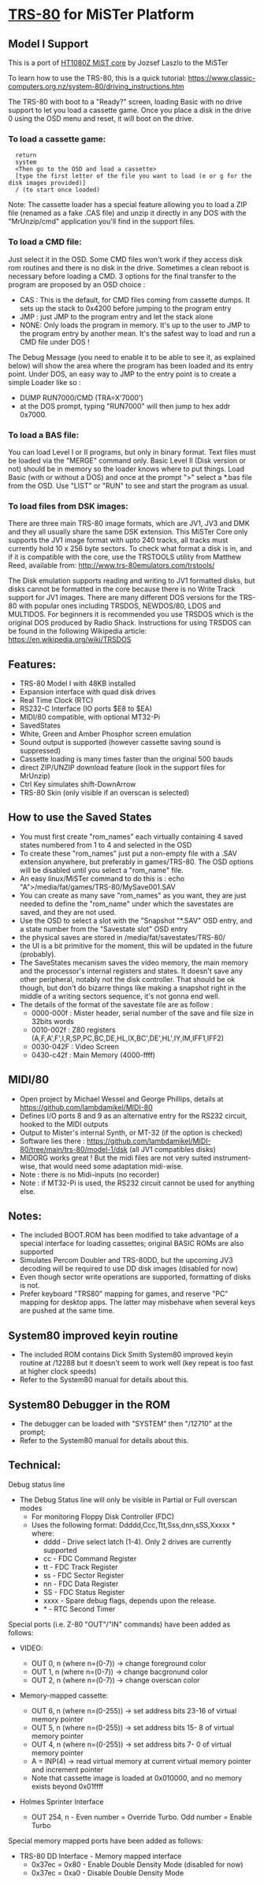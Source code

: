 # [TRS-80](https://en.wikipedia.org/wiki/TRS-80) for MiSTer Platform
## Model I Support ##
This is a port of [HT1080Z MiST core](https://github.com/mist-devel/ht1080z) by Jozsef Laszlo to the MiSTer

To learn how to use the TRS-80, this is a quick tutorial:
https://www.classic-computers.org.nz/system-80/driving_instructions.htm

The TRS-80 with boot to a "Ready?" screen, loading Basic with no drive support to let you load a cassette game. Once you place a disk in the drive 0 using the OSD menu and reset, it will boot on the drive.

### To load a cassette game:
```
  return
  system
  <Then go to the OSD and load a cassette>
  [type the first letter of the file you want to load (e or g for the disk images provided)]
  / (to start once loaded)
```
Note: The cassette loader has a special feature allowing you to load a ZIP file (renamed as a fake .CAS file) and unzip it directly in any DOS with the "MrUnzip/cmd" application you'll find in the support files.

### To load a CMD file:
Just select it in the OSD. Some CMD files won't work if they access disk rom routines and there is no disk in the drive. Sometimes a clean reboot is necessary before loading a CMD.
3 options for the final transfer to the program are proposed by an OSD choice :
 * CAS : This is the default, for CMD files coming from cassette dumps. It sets up the stack to 0x4200 before jumping to the program entry
 * JMP : just JMP to the program entry and let the stack alone
 * NONE: Only loads the program in memory. It's up to the user to JMP to the program entry by another mean. It's the safest way to load and run a CMD file under DOS !

The Debug Message (you need to enable it to be able to see it, as explained below) will show the area where the program has been loaded and its entry point.
Under DOS, an easy way to JMP to the entry point is to create a simple Loader like so :
 * DUMP RUN7000/CMD (TRA=X'7000')
 * at the DOS prompt, typing "RUN7000<enter>" will then jump to hex addr 0x7000.

### To load a BAS file:
You can load Level I or II programs, but only in binary format. Text files must be loaded via the "MERGE" command only. Basic Level II (Disk version or not) should be in memory so the loader knows where to put things.
Load Basic (with or without a DOS) and once at the prompt ">" select a \*.bas file from the OSD. Use "LIST" or "RUN" to see and start the program as usual. 

### To load files from DSK images:
There are three main TRS-80 image formats, which are JV1, JV3 and DMK and they all usually share the same DSK extension.  This MiSTer Core only supports the JV1 image format with upto 240 tracks, all tracks must currently hold 10 x 256 byte sectors.  To check what format a disk is in, and if it is compatible with the core, use the TRSTOOLS utility from Matthew Reed, available from: http://www.trs-80emulators.com/trstools/

The Disk emulation supports reading and writing to JV1 formatted disks, but disks cannot be formatted in the core because there is no Write Track support for JV1 images.  There are many different DOS versions for the TRS-80 with popular ones including TRSDOS, NEWDOS/80, LDOS and MULTIDOS.  For beginners it is recommended you use TRSDOS which is the original DOS produced by Radio Shack.  Instructions for using TRSDOS can be found in the following Wikipedia article: https://en.wikipedia.org/wiki/TRSDOS

## Features:
 * TRS-80 Model I with 48KB installed
 * Expansion interface with quad disk drives
 * Real Time Clock (RTC)
 * RS232-C Interface (IO ports $E8 to $EA)
 * MIDI/80 compatible, with optional MT32-Pi
 * SavedStates
 * White, Green and Amber Phosphor screen emulation
 * Sound output is supported (however cassette saving sound is suppressed)
 * Cassette loading is many times faster than the original 500 bauds
 * direct ZIP/UNZIP download feature (look in the support files for MrUnzip)
 * Ctrl Key simulates shift-DownArrow
 * TRS-80 Skin (only visible if an overscan is selected)

## How to use the Saved States
 * You must first create "rom_names" each virtually containing 4 saved states numbered from 1 to 4 and selected in the OSD
 * To create these "rom_names" just put a non-empty file with a .SAV extension anywhere, but preferably in games/TRS-80. The OSD options will be disabled until you select a "rom_name" file.
 * An easy linux/MiSTer command to do this is : echo "A">/media/fat/games/TRS-80/MySave001.SAV
 * You can create as many save "rom_names" as you want, they are just needed to define the "rom_name" under which the savestates are saved, and they are not used.
 * Use the OSD to select a slot with the "Snapshot "\*.SAV" OSD entry, and a state number from the "Savestate slot" OSD entry 
 * the physical saves are stored in /media/fat/savestates/TRS-80/
 * the UI is a bit primitive for the moment, this will be updated in the future (probably).
 * The SaveStates mecanism saves the video memory, the main memory and the processor's internal registers and states. It doesn't save any other peripheral, notably not the disk controller. That should be ok though, but don't do bizarre things like making a snapshot right in the middle of a writing sectors sequence, it's not gonna end well.
 * The details of the format of the savestate file are as follow :
   - 0000-000f : Mister header, serial number of the save and file size in 32bits words
   - 0010-002f : Z80 registers (A,F,A',F',I,R,SP,PC,BC,DE,HL,IX,BC',DE',HL',IY,IM,IFF1,IFF2)
   - 0030-042F : Video Screen 
   - 0430-c42f : Main Memory (4000-ffff) 

## MIDI/80
 * Open project by Michael Wessel and George Phillips, details at https://github.com/lambdamikel/MIDI-80
 * Defines I/O ports 8 and 9 as an alternative entry for the RS232 circuit, hooked to the MIDI outputs
 * Output to Mister's internal Synth, or MT-32 (if the option is checked)
 * Software lies there : https://github.com/lambdamikel/MIDI-80/tree/main/trs-80/model-1/dsk (all JV1 compatibles disks)
 * MIDORG works great ! But the midi files are not very suited instrument-wise, that would need some adaptation midi-wise.
 * Note : there is no Midi-inputs (no recorder) 
 * Note : if MT32-Pi is used, the RS232 circuit cannot be used for anything else. 

## Notes:
 * The included BOOT.ROM has been modified to take advantage of a special interface for loading cassettes; original BASIC ROMs are also supported
 * Simulates Percom Doubler and TRS-80DD, but the upcoming JV3 decoding will be required to use DD disk images (disabled for now)
 * Even though sector write operations are supported, formatting of disks is not.
 * Prefer keyboard "TRS80" mapping for games, and reserve "PC" mapping for desktop apps. The latter may misbehave when several keys are pushed at the same time.

## System80 improved keyin routine
 * The included ROM contains Dick Smith System80 improved keyin routine at /12288 but it doesn't seem to work well (key repeat is too fast at higher clock speeds)
 * Refer to the System80 manual for details about this.

## System80 Debugger in the ROM 
 * The debugger can be loaded with "SYSTEM" then "/12710" at the prompt;
 * Refer to the System80 manual for details about this. 

## Technical:
Debug status line
 * The Debug Status line will only be visible in Partial or Full overscan modes
   * For monitoring Floppy Disk Controller (FDC)
   * Uses the following format: Ddddd,Ccc,Ttt,Sss,dnn,sSS,Xxxxx \* where:
     * dddd - Drive select latch (1-4).  Only 2 drives are currently supported
     * cc   - FDC Command Register
     * tt   - FDC Track Register
     * ss   - FDC Sector Register
     * nn   - FDC Data Register
     * SS   - FDC Status Register
     * xxxx - Spare debug flags, depends upon the release. 
     * \*   - RTC Second Timer


Special ports (i.e. Z-80 "OUT"/"IN" commands) have been added as follows:
 * VIDEO:
   * OUT 0, n (where n=(0-7)) -> change foreground color
   * OUT 1, n (where n=(0-7)) -> change bacgronund color
   * OUT 2, n (where n=(0-7)) -> change overscan color

 * Memory-mapped cassette:
   * OUT 6, n (where n=(0-255)) -> set address bits 23-16 of virtual memory pointer
   * OUT 5, n (where n=(0-255)) -> set address bits 15- 8 of virtual memory pointer
   * OUT 4, n (where n=(0-255)) -> set address bits  7- 0 of virtual memory pointer
   * A = INP(4)  -> read virtual memory at current virtual memory pointer and increment pointer
   * Note that cassette image is loaded at 0x010000, and no memory exists beyond 0x01ffff

 * Holmes Sprinter Interface
   * OUT 254, n - Even number = Override Turbo.  Odd number = Enable Turbo

Special memory mapped ports have been added as follows:

* TRS-80 DD Interface - Memory mapped interface
    * 0x37ec = 0x80 - Enable Double Density Mode  (disabled for now)
    * 0x37ec = 0xa0 - Disable Double Density Mode
